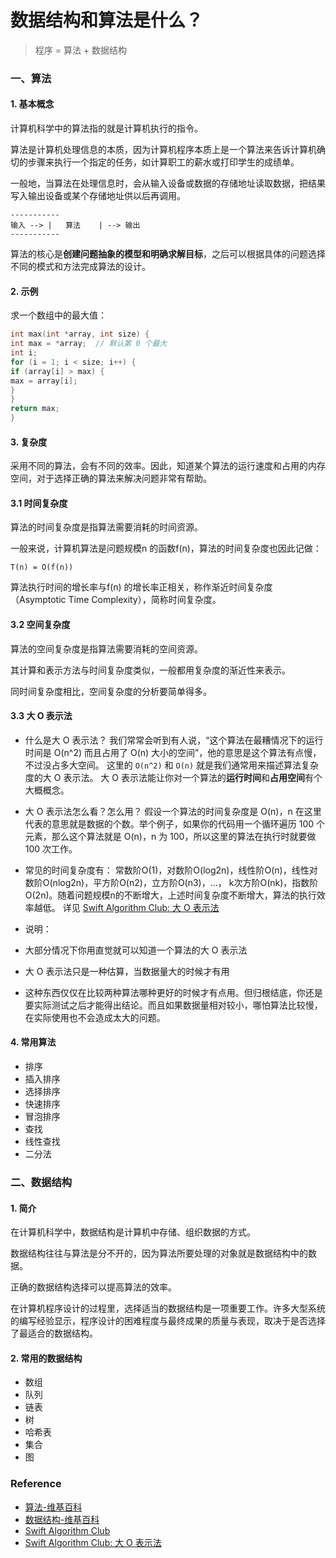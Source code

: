 
# 数据结构和算法是什么？

> 程序 = 算法 + 数据结构

### 一、算法

#### 1. 基本概念
计算机科学中的算法指的就是计算机执行的指令。

算法是计算机处理信息的本质，因为计算机程序本质上是一个算法来告诉计算机确切的步骤来执行一个指定的任务，如计算职工的薪水或打印学生的成绩单。

一般地，当算法在处理信息时，会从输入设备或数据的存储地址读取数据，把结果写入输出设备或某个存储地址供以后再调用。

```
-----------       
输入 --> |   算法    | --> 输出
-----------  
```

算法的核心是**创建问题抽象的模型和明确求解目标**，之后可以根据具体的问题选择不同的模式和方法完成算法的设计。

#### 2. 示例
求一个数组中的最大值：
``` C++
int max(int *array, int size) {
int max = *array;  // 默认第 0 个最大
int i;
for (i = 1; i < size; i++) {
if (array[i] > max) {
max = array[i];
}
}
return max;
}

```

#### 3. 复杂度

采用不同的算法，会有不同的效率。因此，知道某个算法的运行速度和占用的内存空间，对于选择正确的算法来解决问题非常有帮助。

#### 3.1 时间复杂度
算法的时间复杂度是指算法需要消耗的时间资源。

一般来说，计算机算法是问题规模n 的函数f(n)，算法的时间复杂度也因此记做：
```
T(n) = O(f(n))
```

算法执行时间的增长率与f(n) 的增长率正相关，称作渐近时间复杂度（Asymptotic Time Complexity），简称时间复杂度。

#### 3.2 空间复杂度
算法的空间复杂度是指算法需要消耗的空间资源。

其计算和表示方法与时间复杂度类似，一般都用复杂度的渐近性来表示。

同时间复杂度相比，空间复杂度的分析要简单得多。

#### 3.3 大 O 表示法

- 什么是大 O 表示法？
我们常常会听到有人说，“这个算法在最糟情况下的运行时间是 O(n^2) 而且占用了 O(n) 大小的空间”，他的意思是这个算法有点慢，不过没占多大空间。
这里的 `O(n^2)` 和 `O(n)` 就是我们通常用来描述算法复杂度的大 O 表示法。
大 O 表示法能让你对一个算法的**运行时间**和**占用空间**有个大概概念。

- 大 O 表示法怎么看？怎么用？
假设一个算法的时间复杂度是 O(n)，n 在这里代表的意思就是数据的个数。举个例子，如果你的代码用一个循环遍历 100 个元素，那么这个算法就是 O(n)，n 为 100，所以这里的算法在执行时就要做 100 次工作。

- 常见的时间复杂度有：
常数阶O(1)，对数阶O(log2n)，线性阶O(n)，线性对数阶O(nlog2n)，平方阶O(n2)，立方阶O(n3)，...， k次方阶O(nk)，指数阶O(2n)。随着问题规模n的不断增大，上述时间复杂度不断增大，算法的执行效率越低。
详见 [Swift Algorithm Club: 大 O 表示法](https://github.com/ksco/swift-algorithm-club-cn/blob/master/Big-O%20Notation.markdown)

- 说明：
- 大部分情况下你用直觉就可以知道一个算法的大 O 表示法
- 大 O 表示法只是一种估算，当数据量大的时候才有用
- 这种东西仅仅在比较两种算法哪种更好的时候才有点用。但归根结底，你还是要实际测试之后才能得出结论。而且如果数据量相对较小，哪怕算法比较慢，在实际使用也不会造成太大的问题。

#### 4. 常用算法
- 排序
- 插入排序
- 选择排序
- 快速排序
- 冒泡排序
- 查找
- 线性查找
- 二分法

### 二、数据结构

#### 1. 简介
在计算机科学中，数据结构是计算机中存储、组织数据的方式。

数据结构往往与算法是分不开的，因为算法所要处理的对象就是数据结构中的数据。

正确的数据结构选择可以提高算法的效率。

在计算机程序设计的过程里，选择适当的数据结构是一项重要工作。许多大型系统的编写经验显示，程序设计的困难程度与最终成果的质量与表现，取决于是否选择了最适合的数据结构。

#### 2. 常用的数据结构
- 数组
- 队列
- 链表
- 树
- 哈希表
- 集合
- 图

### Reference 
- [算法-维基百科](https://zh.wikipedia.org/wiki/算法#.E5.A4.8D.E6.9D.82.E5.BA.A6)
- [数据结构-维基百科](https://zh.wikipedia.org/wiki/数据结构)
- [Swift Algorithm Club](https://github.com/raywenderlich/swift-algorithm-club)
- [Swift Algorithm Club: 大 O 表示法](https://github.com/ksco/swift-algorithm-club-cn/blob/master/Big-O%20Notation.markdown)
